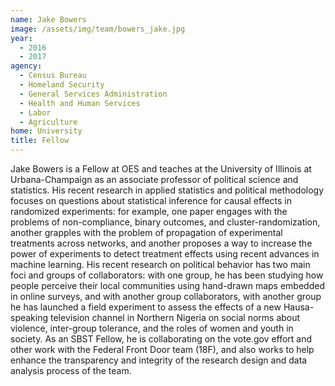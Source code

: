 ```yaml
---
name: Jake Bowers
image: /assets/img/team/bowers_jake.jpg
year: 
  - 2016
  - 2017
agency:
  - Census Bureau
  - Homeland Security
  - General Services Administration
  - Health and Human Services
  - Labor
  - Agriculture
home: University
title: Fellow
---
```


Jake Bowers is a Fellow at OES and teaches at the University of Illinois at Urbana-Champaign as an associate professor of political science and statistics. His recent research in applied statistics and political methodology focuses on questions about statistical inference for causal effects in randomized experiments: for example, one paper engages with the problems of non-compliance, binary outcomes, and cluster-randomization, another grapples with the problem of propagation of experimental treatments across networks, and another proposes a way to increase the power of experiments to detect treatment effects using recent advances in machine learning. His recent research on political behavior has two main foci and groups of collaborators: with one group, he has been studying how people perceive their local communities using hand-drawn maps embedded in online surveys, and with another group collaborators, with another group he has launched a field experiment to assess the effects of a new Hausa-speaking television channel in Northern Nigeria on social norms about violence, inter-group tolerance, and the roles of women and youth in society. As an SBST Fellow, he is collaborating on the vote.gov effort and other work with the Federal Front Door team (18F), and also works to help enhance the transparency and integrity of the research design and data analysis process of the team.
